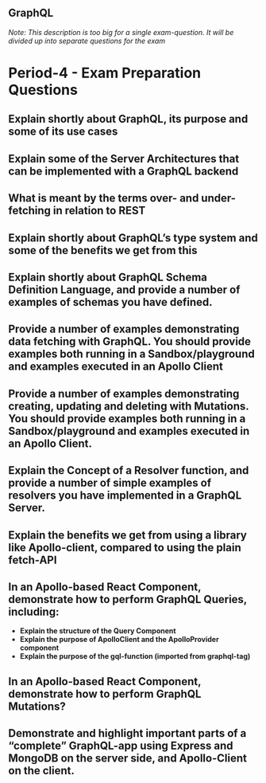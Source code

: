 ## GraphQL

*Note: This description is too big for a single exam-question. It will be divided up into separate questions for the exam* 

# Period-4 - Exam Preparation Questions

## Explain shortly about GraphQL, its purpose and some of its use cases
## Explain some of the Server Architectures that can be implemented with a GraphQL backend
## What is meant by the terms over- and under-fetching in relation to REST
## Explain shortly about GraphQL’s type system and some of the benefits we get from this
## Explain shortly about GraphQL Schema Definition Language, and provide a number of examples of schemas you have defined.
## Provide a number of examples demonstrating data fetching with GraphQL. You should provide examples both running in a Sandbox/playground and examples executed in an Apollo Client
## Provide a number of examples demonstrating creating, updating and deleting with Mutations. You should provide examples both running in a Sandbox/playground and examples executed in an Apollo Client.
## Explain the Concept of a Resolver function, and provide a number of simple examples of resolvers you have implemented in a GraphQL Server.
## Explain the benefits we get from using a library like Apollo-client, compared to using the plain fetch-API
## In an Apollo-based React Component, demonstrate how to perform GraphQL Queries, including:
- **Explain the structure of the Query Component**
- **Explain the purpose of ApolloClient and the ApolloProvider component**
- **Explain the purpose of the gql-function (imported from graphql-tag)**
## In an Apollo-based React Component, demonstrate how to perform GraphQL Mutations?
## Demonstrate and highlight important parts of a “complete” GraphQL-app using Express and MongoDB on the server side, and Apollo-Client on the client.
